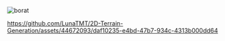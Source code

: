 
![borat](https://github.com/LunaTMT/2D-Terrain-Generation/assets/44672093/e97f4393-2ef1-488d-bc54-56457fc022a6)



https://github.com/LunaTMT/2D-Terrain-Generation/assets/44672093/daf10235-e4bd-47b7-934c-4313b000dd64

